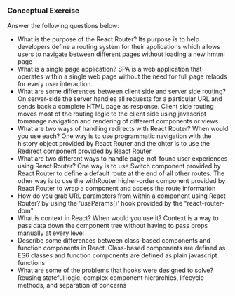 ### Conceptual Exercise

Answer the following questions below:

- What is the purpose of the React Router?
Its purpose is to help developers define a routing system for their applications which allows users to navigate between different pages without loading a new hmtml page
- What is a single page application?
SPA is a web application that operates within a single web page without the need for full page relaods for every user interaction.
- What are some differences between client side and server side routing?
On server-side the server handles all requests for a particular URL and sends back a complete HTML page as response. Client side routing moves most of the routing logic to the client side using javascript tomanage navigation and rendering of different components or views
- What are two ways of handling redirects with React Router? When would you use each?
One way is to use programmatic navigation with the history object provided by React Router and the ohter is to use the Redirect component provided by React Router
- What are two different ways to handle page-not-found user experiences using React Router? 
One way is to use Switch component provided by React Router to define a default route at the end of all other routes. The other way is to use the withRouter higher-order component provided by React Router to wrap a component and access the route information
- How do you grab URL parameters from within a component using React Router?
by using the 'useParams()' hook provided by the "react-router-dom"
- What is context in React? When would you use it?
Context is a way to pass data down the component tree without having to pass props manually at every level
- Describe some differences between class-based components and function
  components in React.
Class-based components are defined as ES6 classes and function components are defined as plain javascript functions
- What are some of the problems that hooks were designed to solve?
Reusing stateful logic, complex component hierarchies, lifecycle methods, and separation of concerns